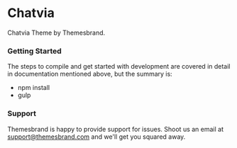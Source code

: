# Chatvia #

Chatvia Theme by Themesbrand.

### Getting Started ###

The steps to compile and get started with development are covered in detail in documentation mentioned above, but the summary is:

- npm install
- gulp

### Support ###

Themesbrand is happy to provide support for issues. Shoot us an email at support@themesbrand.com and we'll get you squared away.